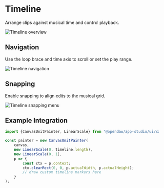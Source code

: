 # Timeline

Arrange clips against musical time and control playback.

![Timeline overview](./img/timeline-overview.png)

## Navigation

Use the loop brace and time axis to scroll or set the play range.

![Timeline navigation](./img/timeline-navigation.png)

## Snapping

Enable snapping to align edits to the musical grid.

![Timeline snapping menu](./img/timeline-snapping.png)

## Example Integration

```ts
import {CanvasUnitPainter, LinearScale} from "@opendaw/app-studio/ui/canvas";

const painter = new CanvasUnitPainter(
    canvas,
    new LinearScale(0, timeline.length),
    new LinearScale(0, 1),
    p => {
        const ctx = p.context;
        ctx.clearRect(0, 0, p.actualWidth, p.actualHeight);
        // draw custom timeline markers here
    }
);
```
